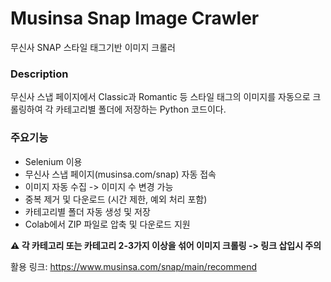 # Musinsa Snap Image Crawler
무신사 SNAP 스타일 태그기반 이미지 크롤러

### Description
무신사 스냅 페이지에서 Classic과 Romantic 등 스타일 태그의 이미지를 자동으로 크롤링하여
각 카테고리별 폴더에 저장하는 Python 코드이다.

### 주요기능
- Selenium 이용
- 무신사 스냅 페이지(musinsa.com/snap) 자동 접속
- 이미지 자동 수집  -> 이미지 수 변경 가능 
- 중복 제거 및 다운로드 (시간 제한, 예외 처리 포함)
- 카테고리별 폴더 자동 생성 및 저장
- Colab에서 ZIP 파일로 압축 및 다운로드 지원

**⚠️ 각 카테고리 또는 카테고리 2-3가지 이상을 섞어 이미지 크롤링 -> 링크 삽입시 주의** 


활용 링크: https://www.musinsa.com/snap/main/recommend
